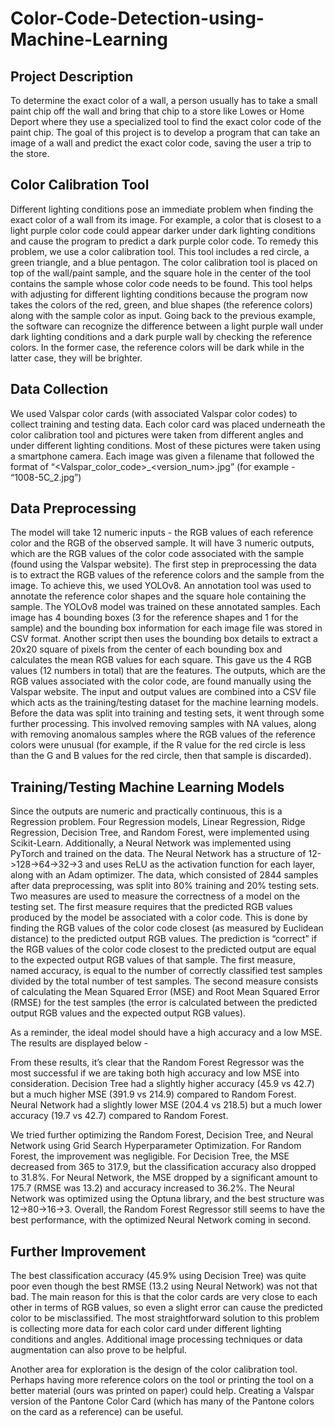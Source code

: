 # Color-Code-Detection-using-Machine-Learning

## Project Description
To determine the exact color of a wall, a person usually has to take a small paint chip off the wall and bring that chip to a store like Lowes or Home Deport where they use a specialized tool to find the exact color code of the paint chip. The goal of this project is to develop a program that can take an image of a wall and predict the exact color code, saving the user a trip to the store.

## Color Calibration Tool
Different lighting conditions pose an immediate problem when finding the exact color of a wall from its image. For example, a color that is closest to a light purple color code could appear darker under dark lighting conditions and cause the program to predict a dark purple color code. To remedy this problem, we use a color calibration tool. This tool includes a red circle, a green triangle, and a blue pentagon. The color calibration tool is placed on top of the wall/paint sample, and the square hole in the center of the tool contains the sample whose color code needs to be found. This tool helps with adjusting for different lighting conditions because the program now takes the colors of the red, green, and blue shapes (the reference colors) along with the sample color as input. Going back to the previous example, the software can recognize the difference between a light purple wall under dark lighting conditions and a dark purple wall by checking the reference colors. In the former case, the reference colors will be dark while in the latter case, they will be brighter.

## Data Collection
We used Valspar color cards (with associated Valspar color codes) to collect training and testing data. Each color card was placed underneath the color calibration tool and pictures were taken from different angles and under different lighting conditions. Most of these pictures were taken using a smartphone camera. Each image was given a filename that followed the format of “<Valspar_color_code>_<version_num>.jpg” (for example - “1008-5C_2.jpg”)

## Data Preprocessing
The model will take 12 numeric inputs - the RGB values of each reference color and the RGB of the observed sample. It will have 3 numeric outputs, which are the RGB values of the color code associated with the sample (found using the Valspar website). The first step in preprocessing the data is to extract the RGB values of the reference colors and the sample from the image. To achieve this, we used YOLOv8. An annotation tool was used to annotate the reference color shapes and the square hole containing the sample. The YOLOv8 model was trained on these annotated samples. Each image has 4 bounding boxes (3 for the reference shapes and 1 for the sample) and the bounding box information for each image file was stored in CSV format. Another script then uses the bounding box details to extract a 20x20 square of pixels from the center of each bounding box and calculates the mean RGB values for each square. This gave us the 4 RGB values (12 numbers in total) that are the features. The outputs, which are the RGB values associated with the color code, are found manually using the Valspar website. The input and output values are combined into a CSV file which acts as the training/testing dataset for the machine learning models. Before the data was split into training and testing sets, it went through some further processing. This involved removing samples with NA values, along with removing anomalous samples where the RGB values of the reference colors were unusual (for example, if the R value for the red circle is less than the G and B values for the red circle, then that sample is discarded).

## Training/Testing Machine Learning Models
Since the outputs are numeric and practically continuous, this is a Regression problem. Four Regression models, Linear Regression, Ridge Regression, Decision Tree, and Random Forest, were implemented using Scikit-Learn. Additionally, a Neural Network was implemented using PyTorch and trained on the data. The Neural Network has a structure of 12->128->64->32->3 and uses ReLU as the activation function for each layer, along with an Adam optimizer. The data, which consisted of 2844 samples after data preprocessing, was split into 80% training and 20% testing sets. Two measures are used to measure the correctness of a model on the testing set. The first measure requires that the predicted RGB values produced by the model be associated with a color code. This is done by finding the RGB values of the color code closest (as measured by Euclidean distance) to the predicted output RGB values. The prediction is “correct” if the RGB values of the color code closest to the predicted output are equal to the expected output RGB values of that sample. The first measure, named accuracy, is equal to the number of correctly classified test samples divided by the total number of test samples. The second measure consists of calculating the Mean Squared Error (MSE) and Root Mean Squared Error (RMSE) for the test samples (the error is calculated between the predicted output RGB values and the expected output RGB values). 

As a reminder, the ideal model should have a high accuracy and a low MSE. The results are displayed below - 

From these results, it’s clear that the Random Forest Regressor was the most successful if we are taking both high accuracy and low MSE into consideration. Decision Tree had a slightly higher accuracy (45.9 vs 42.7) but a much higher MSE (391.9 vs 214.9) compared to Random Forest. Neural Network had a slightly lower MSE (204.4 vs 218.5) but a much lower accuracy (19.7 vs 42.7) compared to Random Forest. 

We tried further optimizing the Random Forest, Decision Tree, and Neural Network using Grid Search Hyperparameter Optimization. For Random Forest, the improvement was negligible. For Decision Tree, the MSE decreased from 365 to 317.9, but the classification accuracy also dropped to 31.8%. For Neural Network, the MSE dropped by a significant amount to 175.7 (RMSE was 13.2) and accuracy increased to 36.2%. The Neural Network was optimized using the Optuna library, and the best structure was 12->80->16->3. Overall, the Random Forest Regressor still seems to have the best performance, with the optimized Neural Network coming in second.

## Further Improvement
The best classification accuracy (45.9% using Decision Tree) was quite poor even though the best RMSE (13.2 using Neural Network) was not that bad. The main reason for this is that the color cards are very close to each other in terms of RGB values, so even a slight error can cause the predicted color to be misclassified. The most straightforward solution to this problem is collecting more data for each color card under different lighting conditions and angles. Additional image processing techniques or data augmentation can also prove to be helpful.

Another area for exploration is the design of the color calibration tool. Perhaps having more reference colors on the tool or printing the tool on a better material (ours was printed on paper) could help. Creating a Valspar version of the Pantone Color Card (which has many of the Pantone colors on the card as a reference) can be useful.
